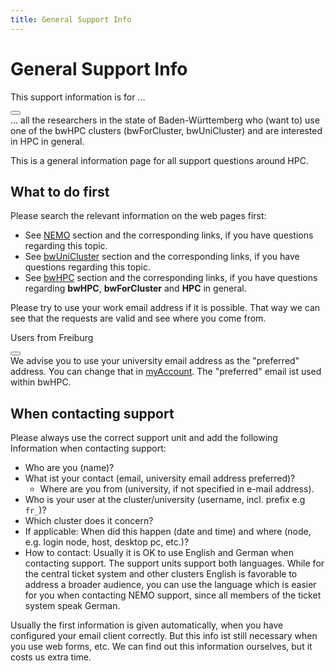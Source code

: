 ```yaml
---
title: General Support Info
---
```

# General Support Info

<article class="message is-warning">
  <div class="message-header">
    <p>This support information is for ...</p>
    <button class="delete" aria-label="delete"></button>
  </div>
  <div class="message-body">
    ... all the researchers in the state of Baden-Württemberg who (want to) use one of
    the bwHPC clusters (bwForCluster, bwUniCluster) and are interested in HPC in general.
  </div>
</article>

This is a general information page for all support questions around HPC.


## What to do first

Please search the relevant information on the web pages first:

- See [NEMO](/nemo/) section and the corresponding links, if you have questions regarding this topic.
- See [bwUniCluster](/bwunicluster/) section and the corresponding links, if you have questions regarding this topic.
- See [bwHPC](/bwhpc/) section and the corresponding links, if you have questions regarding **bwHPC**, **bwForCluster** and **HPC** in general.

Please try to use your work email address if it is possible. That way we can see that the requests are valid and see where you come from.
<article class="message is-info">
  <div class="message-header">
    <p>Users from Freiburg</p>
    <button class="delete" aria-label="delete"></button>
  </div>
  <div class="message-body">
    We advise you to use your university email address as the "preferred" address. 
    You can change that in <a href="https://myaccount.uni-freiburg.de/" target="_blank">myAccount</a>.
    The "preferred" email ist used within bwHPC.
  </div>
</article>


## When contacting support

Please always use the correct support unit and add the following Information when contacting support:

- Who are you (name)?
- What ist your contact (email, university email address preferred)?
  - Where are you from (university, if not specified in e-mail address).
- Who is your user at the cluster/university (username, incl. prefix e.g `fr_`)?
- Which cluster does it concern?
- If applicable: When did this happen (date and time) and where (node, e.g. login node, host, desktop pc, etc.)?
- How to contact: Usually it is OK to use English and German when contacting support.
  The support units support both languages.
  While for the central ticket system and other clusters English is favorable to address a broader audience,
  you can use the language which is easier for you when contacting NEMO support,
  since all members of the ticket system speak German.

Usually the first information is given automatically, when you have configured your email client correctly.
But this info ist still necessary when you use web forms, etc.
We can find out this information ourselves, but it costs us extra time.
